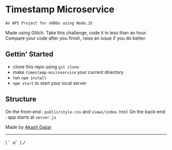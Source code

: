 # Timestamp Microservice

    An API Project for n00bs using Node.JS

Made using Glitch. Take this challange, code it in less than an hour. Compare your code after you finish, raise an issue if you do better.

## Gettin' Started

- clone this repo using ```git clone```
- make ```timestamp-microservice``` your current directory
- run ```npm install```
- ```npm start``` to start your local server

## Structure

On the front-end : `public/style.css` and `views/index.html`
On the back-end : app starts at `server.js`

Made by [Akash Gajjar](https://github.com/skywalker212)

-------------------

\ ゜o゜)ノ
